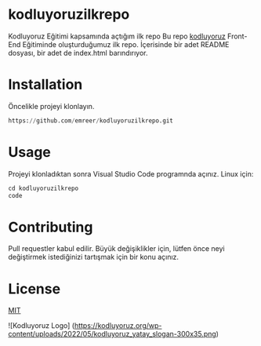 # kodluyoruzilkrepo
Kodluyoruz Eğitimi kapsamında açtığım ilk repo
Bu repo [kodluyoruz](https://kodluyoruz.org) Front-End Eğitiminde oluşturduğumuz ilk repo. İçerisinde bir adet README dosyası, bir adet de index.html barındırıyor.

# Installation
Öncelikle projeyi klonlayın.
```python
https://github.com/emreer/kodluyoruzilkrepo.git

```
# Usage
Projeyi klonladıktan sonra Visual Studio Code programnda açınız.
Linux için:
```python
cd kodluyoruzilkrepo
code
```
# Contributing
Pull requestler kabul edilir. Büyük değişiklikler için, lütfen önce neyi değiştirmek istediğinizi tartışmak için bir konu açınız.

# License
[MIT](https://github.com/emreer/kodluyoruzilkrepo/blob/main/LICENSE)


![Kodluyoruz Logo]
(https://kodluyoruz.org/wp-content/uploads/2022/05/kodluyoruz_yatay_slogan-300x35.png)
